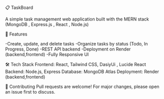 📋 TaskBoard

A simple task management web application built with the MERN stack (MongoDB , Express.js , React , Node.js)

🚀 Features

-Create, update, and delete tasks
-Organize tasks by status (Todo, In Progress, Done)
-REST API backend
-Deployment on Render (backend,frontend)
-Fully Responsive UI

🛠️ Tech Stack
Frontend: React, Tailwind CSS, DasiyUi , Lucide React
Backend: Node.js, Express
Database: MongoDB Atlas
Deployment: Render (backend,frontend) 


🤝 Contributing
Pull requests are welcome! For major changes, please open an issue first to discuss.
